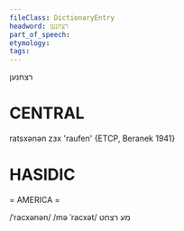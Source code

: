 ```yaml
---
fileClass: DictionaryEntry
headword: רצחנען
part_of_speech: 
etymology: 
tags: 
---
```

רצחנען

CENTRAL
========

ratsxənən zɜx 'raufen' {ETCP, Beranek 1941}

HASIDIC
=======
= AMERICA = 

/ˈracxənən/
/mə ˈracxət/ מע רצחט